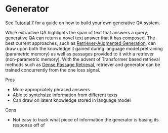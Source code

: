 <!---
title: "Generator"
metaTitle: "Generator"
metaDescription: ""
slug: "/docs/generator"
date: "2020-11-05"
id: "generatormd"
--->

# Generator

See [Tutorial 7](/docs/latest/tutorial7md) for a guide on how to build your own generative QA system.

While extractive QA highlights the span of text that answers a query,
generative QA can return a novel text answer that it has composed.
The best current approaches, such as [Retriever-Augmented Generation](https://arxiv.org/abs/2005.11401),
can draw upon both the knowledge it gained during language model pretraining (parametric memory)
as well as passages provided to it with a retriever (non-parametric memory).
With the advent of Transformer based retrieval methods such as [Dense Passage Retrieval](https://arxiv.org/abs/2004.04906),
retriever and generator can be trained concurrently from the one loss signal.

Pros
* More appropriately phrased answers
* Able to syntehsize information from different texts
* Can draw on latent knowledge stored in language model

Cons
* Not easy to track what piece of information the generator is basing its response off of

